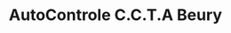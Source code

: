 ---
title: "AutoControle C.C.T.A Beury"
url: /troyes/autocontrole-c-c-t-a-beury/
shop: Autowerkstatt
---